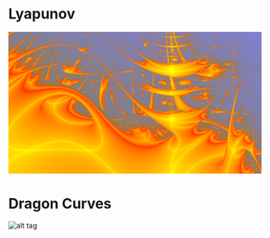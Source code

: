 # Lyapunov

![alt tag](https://github.com/ale93111/Fractals/blob/master/lyapunov/Zircon_city.png)

# Dragon Curves

![alt tag](https://github.com/ale93111/Fractals/blob/master/dragons/h_to_g%2B2PI.gif)
